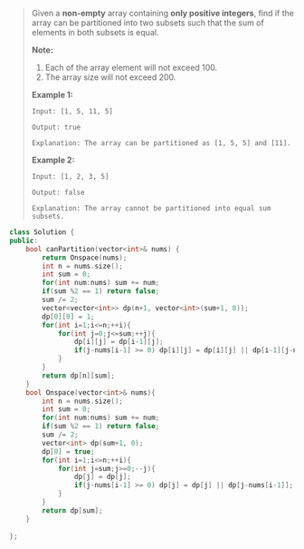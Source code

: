 > Given a **non-empty** array containing **only positive integers**, find if the array can be partitioned into two subsets such that the sum of elements in both subsets is equal.
>
> **Note:**
>
> 1. Each of the array element will not exceed 100.
> 2. The array size will not exceed 200.
>
>  
>
> **Example 1:**
>
> ```
> Input: [1, 5, 11, 5]
> 
> Output: true
> 
> Explanation: The array can be partitioned as [1, 5, 5] and [11].
> ```
>
>  
>
> **Example 2:**
>
> ```
> Input: [1, 2, 3, 5]
> 
> Output: false
> 
> Explanation: The array cannot be partitioned into equal sum subsets.
> ```

```cpp
class Solution {
public:
    bool canPartition(vector<int>& nums) {
        return Onspace(nums);
        int n = nums.size();
        int sum = 0;
        for(int num:nums) sum += num;
        if(sum %2 == 1) return false;
        sum /= 2;
        vector<vector<int>> dp(n+1, vector<int>(sum+1, 0));
        dp[0][0] = 1;
        for(int i=1;i<=n;++i){
            for(int j=0;j<=sum;++j){
                dp[i][j] = dp[i-1][j];
                if(j-nums[i-1] >= 0) dp[i][j] = dp[i][j] || dp[i-1][j-nums[i-1]];
            }
        }
        return dp[n][sum];
    }
    bool Onspace(vector<int>& nums){
        int n = nums.size();
        int sum = 0;
        for(int num:nums) sum += num;
        if(sum %2 == 1) return false;
        sum /= 2;
        vector<int> dp(sum+1, 0);
        dp[0] = true;
        for(int i=1;i<=n;++i){
            for(int j=sum;j>=0;--j){
                dp[j] = dp[j];
                if(j-nums[i-1] >= 0) dp[j] = dp[j] || dp[j-nums[i-1]];
            }
        }
        return dp[sum];
    }
    
};
```

